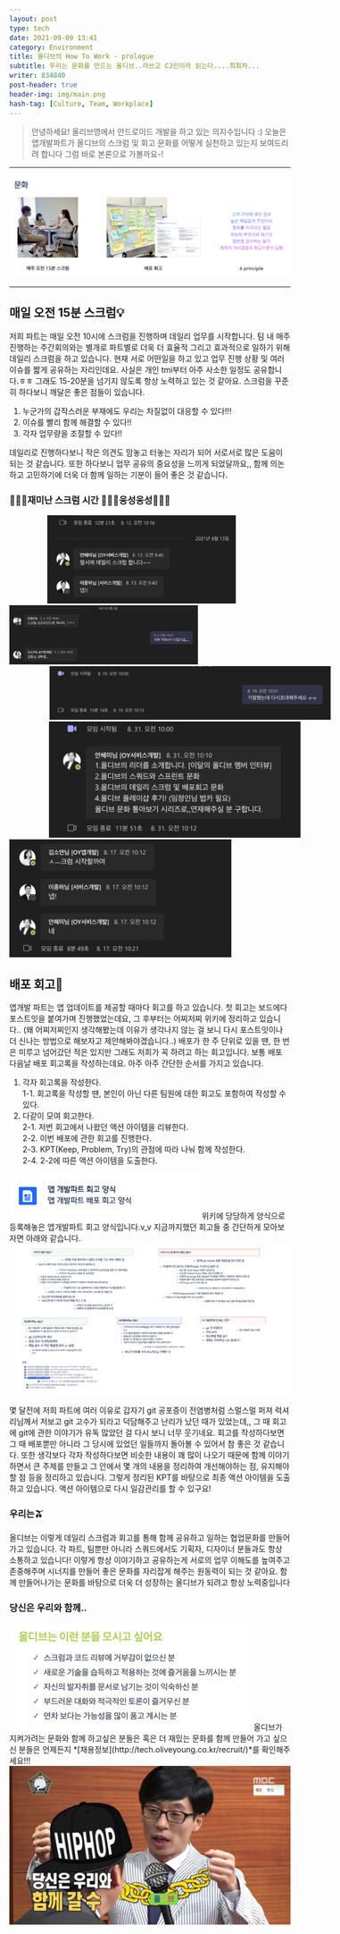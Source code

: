 ```yaml
---
layout: post
type: tech
date: 2021-09-09 13:41
category: Environment
title: 올디브의 How To Work - prologue
subtitle: 우리는 문화를 만드는 올디브..라쓰고 CJ인이라 읽는다....최최차...
writer: 834840
post-header: true
header-img: img/main.png
hash-tag: [Culture, Team, Workplace]
---
```

>안녕하세요! 올리브영에서 안드로이드 개발을 하고 있는 의지수입니다 :) 오늘은 앱개발파트가 올디브의 스크럼 및 회고 문화를 어떻게 실천하고 있는지 보여드리려 합니다 그럼 바로 본론으로 가볼까요-!   


---

<img src="img/img02.png" />

---

## 매일 오전 15분 스크럼💡
저희 파트는 매일 오전 10시에 스크럼을 진행하며 데일리 업무를 시작합니다. 팀 내 매주 진행하는 주간회의와는 별개로 파트별로 더욱 더 효율적 그리고 효과적으로 일하기 위해 데일리 스크럼을 하고 있습니다. 
현재 서로 어떤일을 하고 있고 업무 진행 상황 및 여러 이슈를 짧게 공유하는 자리인데요. 사실은 개인 tmi부터 아주 사소한 일정도 공유합니다.ㅎㅎ 그래도 15-20분을 넘기지 않도록 항상 노력하고 있는 것 같아요.
스크럼을 꾸준히 하다보니 깨달은 좋은 점들이 있습니다.

1. 누군가의 갑작스러운 부재에도 우리는 차질없이 대응할 수 있다!!!
2. 이슈를 빨리 함께 해결할 수 있다!!
3. 각자 업무량을 조절할 수 있다!!  

데일리로 진행하다보니 작은 의견도 맘놓고 터놓는 자리가 되어 서로서로 많은 도움이 되는 것 같습니다. 또한 하다보니 업무 공유의 중요성을 느끼게 되었달까요,, 함께 의논하고 고민하기에 더욱 더 함께 일하는 기분이 들어 좋은 것 같습니다.   

### 👥👤👥재미난 스크럼 시간 👤👥👥웅성웅성👥👤👥
<div style="display:contents;" >
    <img src="img/scrum01.png" style="display:inline; zoom:36%; padding-left:190px;" />
    <img src="img/scrum04.png" style="display:inline; zoom:33%;" />
    <img src="img/scrum03.png" style="display:inline; zoom:55%; padding-left:130px;" />
    <img src="img/scrum02.png" style="display:inline; zoom:49%; padding-left:145px;" />
    <img src="img/scrum05.png" style="display:inline; zoom:45%;" />
</div>
<br>

## 배포 회고📝
앱개발 파트는 앱 업데이트를 제공할 때마다 회고를 하고 있습니다. 첫 회고는 보드에다 포스트잇을 붙여가며 진행했었는데요, 그 후부터는 어찌저찌 위키에 정리하고 있습니다.. 
(왜 어찌저찌인지 생각해봤는데 이유가 생각나지 않는 걸 보니 다시 포스트잇이나 더 신나는 방법으로 해보자고 제안해봐야겠습니다..)
배포가 한 주 단위로 있을 땐, 한 번은 미루고 넘어갔던 적은 있지만 그래도 저희가 꼭 하려고 하는 회고입니다. 보통 배포 다음날 배포 회고록을 작성하는데요.
아주 아주 간단한 순서를 가지고 있습니다.
   1. 각자 회고록을 작성한다.   
      1-1. 회고록을 작성할 땐, 본인이 아닌 다른 팀원에 대한 회고도 포함하여 작성할 수 있다.
   2. 다같이 모여 회고한다.    
      2-1. 저번 회고에서 나왔던 액션 아이템을 리뷰한다.   
      2-2. 이번 배포에 관한 회고를 진행한다.   
      2-3. KPT(Keep, Problem, Try)의 관점에 따라 나눠 함께 작성한다.   
      2-4. 2-2에 따른 액션 아이템을 도출한다.   
      

<img src="img/retrospec01.png" style="display:inline; zoom: 50%"/>   
위키에 당당하게 양식으로 등록해놓은 앱개발파트 회고 양식입니다.v_v 지금까지했던 회고들 중 간단하게 모아보자면 아래와 같습니다.   
<br>
<img src="img/example.png" style="display:inline;"/>   

몇 달전에 저희 파트에 여러 이유로 갑자기 git 공포증이 전염병처럼 스멀스멀 퍼져 럭셔리님께서 저보고 git 고수가 되라고 덕담해주고 난리가 났던 때가 있었는데,, 그 때 회고에 git에 관한 이야기가 유독 많았던 걸 다시 보니
너무 웃기네요. 회고를 작성하다보면 그 때 배포뿐만 아니라 그 당시에 있었던 일들까지 돌아볼 수 있어서 참 좋은 것 같습니다. 또한 생각보다 각자 작성하다보면 비슷한 내용이 꽤 많이 나오기 때문에 함께 이야기하면서 큰 주제를 만들고 그 안에서 몇 개의 내용을 
정리하여 개선해야하는 점, 유지해야할 점 등을 정리하고 있습니다. 그렇게 정리된 KPT를 바탕으로 최종 액션 아이템을 도출하고 있습니다. 액션 아이템으로 다시 일감관리를 할 수 있구요!
<br>

### 우리는🫒
올디브는 이렇게 데일리 스크럼과 회고를 통해 함께 공유하고 일하는 협업문화를 만들어가고 있습니다. 각 파트, 팀뿐만 아니라 스쿼드에서도 기획자, 디자이너 분들과도 항상 소통하고 있습니다! 이렇게 항상 이야기하고 공유하는게 서로의 업무 이해도를 높여주고
존중해주며 시너지를 만들어 좋은 문화를 자리잡게 해주는 원동력이 되는 것 같아요. 함께 만들어나가는 문화를 바탕으로 더욱 더 성장하는 올디브가 되려고 항상 노력중입니다

### 당신은 우리와 함께..
<img src="img/img01.png" style="zoom:50%; display: inline;" />   
올디브가 지켜가려는 문화와 함께 하고싶은 분들은 혹은 더 재밌는 문화를 함께 만들어 가고 싶으신 분들은 언제든지 *[채용정보](http://tech.oliveyoung.co.kr/recruit/)*를 확인해주세요!!!   

<img src="img/go.png" style="display: inline; zoom:60%;" />


  

